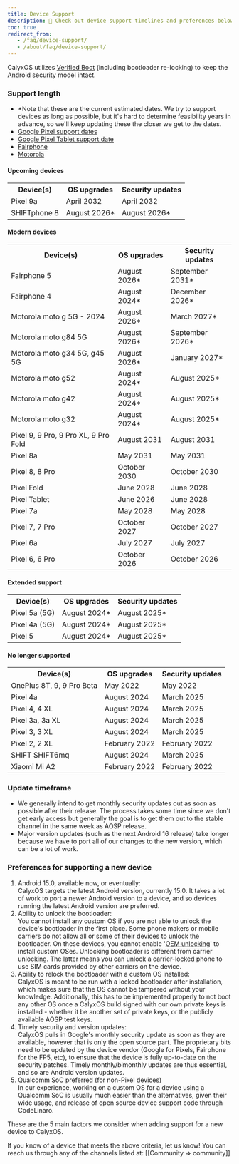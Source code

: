```yaml
---
title: Device Support
description: 🙋 Check out device support timelines and preferences below!
toc: true
redirect_from:
   - /faq/device-support/
   - /about/faq/device-support/
---
```


CalyxOS utilizes [Verified Boot](https://source.android.com/security/verifiedboot) (including bootloader re-locking) to keep the Android security model intact.

### Support length

* \*Note that these are the current estimated dates. We try to support devices as long as possible, but it's hard to determine feasibility years in advance, so we'll keep updating these the closer we get to the dates.
* [Google Pixel support dates](https://support.google.com/nexus/answer/4457705#zippy=%2Cpixel-phones)
* [Google Pixel Tablet support date](https://support.google.com/googlepixeltablet/answer/13555449?hl=en-GB#zippy=%2Cwhats-the-os-update-policy-for-the-pixel-tablet)
* [Fairphone](https://support.fairphone.com/hc/en-us/articles/9979180437393-Fairphone-OS)
* [Motorola](https://en-us.support.motorola.com/app/software-security-update)

#### Upcoming devices
<table class="table table-striped download">
<tr><th> Device(s) </th><th> OS upgrades </th><th> Security updates </th></tr>
<tr><td> Pixel 9a </td><td> April 2032 </td><td> April 2032 </td></tr>
<tr><td> SHIFTphone 8 </td><td> August 2026* </td><td> August 2026* </td></tr>
</table>

#### Modern devices
<table class="table table-striped download">
<tr><th> Device(s) </th><th> OS upgrades </th><th> Security updates </th></tr>
<tr><td> Fairphone 5 </td><td> August 2026* </td><td> September 2031* </td></tr>
<tr><td> Fairphone 4 </td><td> August 2024* </td><td> December 2026* </td></tr>
<tr><td> Motorola moto g 5G - 2024 </td><td> August 2026* </td><td> March 2027* </td></tr>
<tr><td> Motorola moto g84 5G </td><td> August 2026* </td><td> September 2026* </td></tr>
<tr><td> Motorola moto g34 5G, g45 5G </td><td> August 2026* </td><td> January 2027* </td></tr>
<tr><td> Motorola moto g52 </td><td> August 2024* </td><td> August 2025* </td></tr>
<tr><td> Motorola moto g42 </td><td> August 2024* </td><td> August 2025* </td></tr>
<tr><td> Motorola moto g32 </td><td> August 2024* </td><td> August 2025* </td></tr>
<tr><td> Pixel 9, 9 Pro, 9 Pro XL, 9 Pro Fold </td><td> August 2031 </td><td> August 2031 </td></tr>
<tr><td> Pixel 8a </td><td> May 2031 </td><td> May 2031 </td></tr>
<tr><td> Pixel 8, 8 Pro </td><td> October 2030 </td><td> October 2030 </td></tr>
<tr><td> Pixel Fold </td><td> June 2028 </td><td> June 2028 </td></tr>
<tr><td> Pixel Tablet </td><td> June 2026 </td><td> June 2028 </td></tr>
<tr><td> Pixel 7a </td><td> May 2028 </td><td> May 2028 </td></tr>
<tr><td> Pixel 7, 7 Pro </td><td> October 2027 </td><td> October 2027 </td></tr>
<tr><td> Pixel 6a </td><td> July 2027 </td><td> July 2027 </td></tr>
<tr><td> Pixel 6, 6 Pro </td><td> October 2026 </td><td> October 2026 </td></tr>
</table>

#### Extended support
<table class="table table-striped download">
<tr><th> Device(s) </th><th> OS upgrades </th><th> Security updates </th></tr>
<tr><td> Pixel 5a (5G) </td><td> August 2024* </td><td> August 2025* </td></tr>
<tr><td> Pixel 4a (5G) </td><td> August 2024* </td><td> August 2025* </td></tr>
<tr><td> Pixel 5 </td><td> August 2024* </td><td> August 2025* </td></tr>
</table>

#### No longer supported
<table class="table table-striped download">
<tr><th> Device(s) </th><th> OS upgrades </th><th> Security updates </th></tr>
<tr><td> OnePlus 8T, 9, 9 Pro Beta </td><td> May 2022 </td><td> May 2022 </td></tr>
<tr><td> Pixel 4a </td><td> August 2024 </td><td> March 2025 </td></tr>
<tr><td> Pixel 4, 4 XL </td><td> August 2024 </td><td> March 2025 </td></tr>
<tr><td> Pixel 3a, 3a XL </td><td> August 2024 </td><td> March 2025 </td></tr>
<tr><td> Pixel 3, 3 XL </td><td> August 2024 </td><td> March 2025 </td></tr>
<tr><td> Pixel 2, 2 XL </td><td> February 2022 </td><td> February 2022 </td></tr>
<tr><td> SHIFT SHIFT6mq </td><td> August 2024 </td><td> March 2025 </td></tr>
<tr><td> Xiaomi Mi A2 </td><td> February 2022 </td><td> February 2022 </td></tr>
</table>

### Update timeframe
* We generally intend to get monthly security updates out as soon as possible after their release. The process takes some time since we don't get early access but generally the goal is to get them out to the stable channel in the same week as AOSP release.
* Major version updates (such as the next Android 16 release) take longer because we have to port all of our changes to the new version, which can be a lot of work.

### Preferences for supporting a new device
1. Android 15.0, available now, or eventually:
   <br>
   CalyxOS targets the latest Android version, currently 15.0. It takes a lot of work to port a newer Android version to a device, and so devices running the latest Android version are preferred.
2. Ability to unlock the bootloader:
   <br>
   You cannot install any custom OS if you are not able to unlock the device's bootloader in the first place. Some phone makers or mobile carriers do not allow all or some of their devices to unlock the bootloader. On these devices, you cannot enable '[OEM unlocking](https://source.android.com/docs/core/architecture/bootloader/locking_unlocking#unlocking-bootloader)' to install custom OSes. Unlocking bootloader is different from carrier unlocking. The latter means you can unlock a carrier-locked phone to use SIM cards provided by other carriers on the device.
3. Ability to relock the bootloader with a custom OS installed:
   <br>
   CalyxOS is meant to be run with a locked bootloader after installation, which makes sure that the OS cannot be tampered without your knowledge.
   Additionally, this has to be implemented properly to not boot any other OS once a CalyxOS build signed with our own private keys is installed - whether it be another set of private keys, or the publicly available AOSP test keys.
4. Timely security and version updates:
   <br>
   CalyxOS pulls in Google's monthly security update as soon as they are available, however that is only the open source part. The proprietary bits need to be updated by the device vendor (Google for Pixels, Fairphone for the FP5, etc), to ensure that the device is fully up-to-date on the security patches. Timely monthly/bimonthly updates are thus essential, and so are Android version updates.
5. Qualcomm SoC preferred (for non-Pixel devices)
   <br>
   In our experience, working on a custom OS for a device using a Qualcomm SoC is usually much easier than the alternatives, given their wide usage, and release of open source device support code through CodeLinaro.

These are the 5 main factors we consider when adding support for a new device to CalyxOS.

If you know of a device that meets the above criteria, let us know! You can reach us through any of the channels listed at: [[Community => community]]
